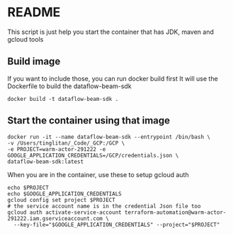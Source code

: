 # README

This script is just help you start the container that has JDK, maven and gcloud tools


## Build image
If you want to include those, you can run docker build first
It will use the Dockerfile to build the dataflow-beam-sdk
```
docker build -t dataflow-beam-sdk .
```

## Start the container using that image
```
docker run -it --name dataflow-beam-sdk --entrypoint /bin/bash \
-v /Users/tinglitan/_Code/_GCP:/GCP \
-e PROJECT=warm-actor-291222 -e GOOGLE_APPLICATION_CREDENTIALS=/GCP/credentials.json \
dataflow-beam-sdk:latest
```

When you are in the container, use these to setup gcloud auth  

```
echo $PROJECT 
echo $GOOGLE_APPLICATION_CREDENTIALS
gcloud config set project $PROJECT
# the service account name is in the credential Json file too
gcloud auth activate-service-account terraform-automation@warm-actor-291222.iam.gserviceaccount.com \
  --key-file="$GOOGLE_APPLICATION_CREDENTIALS" --project="$PROJECT"
```